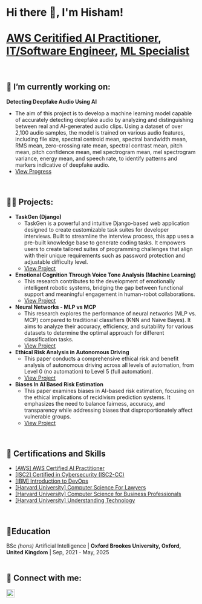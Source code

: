 <h1>Hi there 👋, I'm Hisham! <br/><br/><a href="https://www.credly.com/badges/2e1c16a0-c17d-4310-9d2a-f544c2381afb">AWS Ceritified AI Practitioner</a>, <a href="https://www.linkedin.com/in/hisham-javaid-6001b81b2/details/experience/">IT/Software Engineer</a>, <a href="https://github.com/hishamikoo?tab=stars">ML Specialist</a></h1>
<br/>
<h2>🔭 I’m currently working on:</h2>
<b>Detecting Deepfake Audio Using AI</b>

- The aim of this project is to develop a machine learning model capable of accurately detecting deepfake audio by analyzing and distinguishing between real and AI-generated audio clips. Using a dataset of over 2,100 audio samples, the model is trained on various audio features, including file size, spectral centroid mean, spectral bandwidth mean, RMS mean, zero-crossing rate mean, spectral contrast mean, pitch mean, pitch confidence mean, mel spectrogram mean, mel spectrogram variance, energy mean, and speech rate, to identify patterns and markers indicative of deepfake audio.
- [View Progress](https://github.com/hishamikoo/Deepfake-AI-Detection/blob/main/Progress%20Report%20-%20Deepfake%20audio%20detection.pdf)
<br/>
<h2>👨‍💻 Projects:</h2>

- <b>TaskGen (Django)</b>
  - TaskGen is a powerful and intuitive Django-based web application designed to create customizable task suites for developer interviews. Built to streamline the interview process, this app uses a pre-built knowledge base to generate coding tasks. It empowers users to create tailored suites of programming challenges that align with their unique requirements such as password protection and adjustable difficulty level.
  - [View Project](https://github.com/hishamikoo/Test-Suite-Generator?tab=readme-ov-file#taskgen)
- <b>Emotional Cognition Through Voice Tone Analysis (Machine Learning) </b>
  - This research contributes to the development of emotionally intelligent robotic systems, bridging the gap between functional support and meaningful engagement in human-robot collaborations.
  - [View Project](https://github.com/hishamikoo/Emotional-Cognition-Through-Voice-Tone-Analysis/blob/main/Emotional%20Cognition%20Through%20Voice%20Tone%20Analysis.pdf)
- <b>Neural Networks - MLP vs MCP</b>
  - This research explores the performance of neural networks (MLP vs. MCP) compared to traditional classifiers (KNN and Naïve Bayes). It aims to analyze their accuracy, efficiency, and suitability for various datasets to determine the optimal approach for different classification tasks.
  - [View Project](https://github.com/hishamikoo/Neural-Networks-MLP-vs-MCP/blob/main/MLP%20vs%20MCP.pdf)
- <b>Ethical Risk Analysis in Autonomous Driving</b>
  - This paper conducts a comprehensive ethical risk and benefit analysis of autonomous driving across all levels of automation, from Level 0 (no automation) to Level 5 (full automation).
  - [View Project](https://github.com/hishamikoo/Ethical-Risk-Analysis-in-Autonomous-Driving/blob/main/Ethical%20Risk%20Analysis%20in%20Autonomous%20Driving.pdf)
- <b>Biases In AI Based Risk Estimation</b>
  - This paper examines biases in AI-based risk estimation, focusing on the ethical implications of recidivism prediction systems. It emphasizes the need to balance fairness, accuracy, and transparency while addressing biases that disproportionately affect vulnerable groups.
  - [View Project](https://github.com/hishamikoo/Biases-In-AI-Based-Risk-Estimation/blob/main/Biases%20in%20AI-based%20Risk%20Estimation.pdf)
<br/>

<h2>📜 Certifications and Skills</h2>

- [[AWS] AWS Certified AI Practitioner](https://www.credly.com/badges/2e1c16a0-c17d-4310-9d2a-f544c2381afb)
- [[ISC2] Certified in Cybersecurity (ISC2-CC)](https://www.linkedin.com/in/hisham-javaid-6001b81b2/details/certifications/)
- [[IBM] Introduction to DevOps](https://coursera.org/share/9f8e533a5766034dcefc353b69e261fb)
- [[Harvard University] Computer Science For Lawyers](https://certificates.cs50.io/fd962496-914a-4fc2-8391-373dc9d8b55b.pdf?size=letter)
- [[Harvard University] Computer Science for Business Professionals](https://certificates.cs50.io/14a8d8ff-c1fe-42c9-9f89-6d59b6f1da9e.pdf?size=letter)
- [[Harvard University] Understanding Technology](https://certificates.cs50.io/0342ae94-2058-4b1b-98b5-c6662d3a57c4.pdf?size=letter)
<br/>
<h2>📖Education</h2>
BSc <i>(hons)</i> Artificial Intelligence | <b>Oxford Brookes University, Oxford, United Kingdom</b> | Sep, 2021 - May, 2025
<br/><br/>
<h2> 🤳 Connect with me:</h2>

[<img align="left" alt="JoshMadakor | LinkedIn" width="22px" src="https://cdn.jsdelivr.net/npm/simple-icons@v3/icons/linkedin.svg" />][linkedin]


[linkedin]: https://www.linkedin.com/in/hisham-javaid-6001b81b2/

